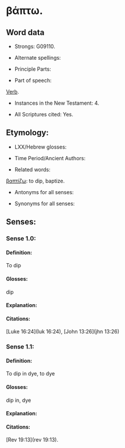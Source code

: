 # βάπτω.

<!-- Status: S2=NeedsFinalCheck -->
<!-- Lexica used for edits: LN MM -->

## Word data

* Strongs: G09110.


* Alternate spellings:

* Principle Parts: 

* Part of speech: 

[Verb](http://ugg.readthedocs.io/en/latest/verb.html). 

* Instances in the New Testament: 4.

* All Scriptures cited: Yes.

## Etymology: 

* LXX/Hebrew glosses: 

* Time Period/Ancient Authors: 

* Related words: 

[βαπτίζω](../G09070/01.md): to dip, baptize.

* Antonyms for all senses:

* Synonyms for all senses: 

## Senses:

### Sense 1.0: 

#### Definition: 

To dip

#### Glosses: 

dip 

#### Explanation: 

#### Citations: 

[Luke 16:24](luk 16:24), [John 13:26](jhn 13:26)

### Sense  1.1: 

#### Definition: 

To dip in dye, to dye 

#### Glosses: 

dip in, dye

#### Explanation: 
 

#### Citations: 

[Rev 19:13](rev 19:13).
